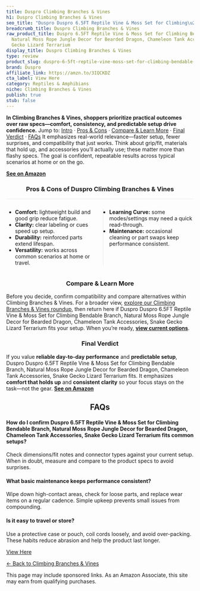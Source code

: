 ```yaml
---
title: Duspro Climbing Branches & Vines
h1: Duspro Climbing Branches & Vines
seo_title: "Duspro Duspro 6.5FT Reptile Vine & Moss Set for Climbing\u2026"
breadcrumb_title: Duspro Climbing Branches & Vines
raw_product_title: Duspro 6.5FT Reptile Vine & Moss Set for Climbing Bendable Branch,
  Natural Moss Rope Jungle Decor for Bearded Dragon, Chameleon Tank Accessories, Snake
  Gecko Lizard Terrarium
display_title: Duspro Climbing Branches & Vines
type: review
product_slug: duspro-6-5ft-reptile-vine-moss-set-for-climbing-bendable-branch-natural-5cb54a8f
brand: Duspro
affiliate_link: https://amzn.to/3IQCKDZ
cta_label: View Here
category: Reptiles & Amphibians
niche: Climbing Branches & Vines
publish: true
stub: false
---
```


<div id="intro" class="full-width"><p><strong>In Climbing Branches & Vines, shoppers prioritize practical outcomes over raw specs&mdash;comfort, consistency, and predictable setup drive confidence.</strong> Jump to: <a href="#intro">Intro</a> · <a href="#pros-cons">Pros &amp; Cons</a> · <a href="#compare-more">Compare &amp; Learn More</a> · <a href="#verdict">Final Verdict</a> · <a href="#faqs">FAQs</a> It emphasizes real-world relevance&mdash;faster setup, fewer surprises, and compatibility that just works. Think about grip/fit, materials that hold up, and accessories you’ll actually use; these matter more than flashy specs. The goal is confident, repeatable results across typical scenarios at home or on the go.</p><p><a href="https://amzn.to/3IQCKDZ" rel="nofollow sponsored noopener" target="_blank"><strong>See on Amazon</strong></a></p></div>
<h3 id="pros-cons" style="text-align:center;">Pros &amp; Cons of Duspro Climbing Branches & Vines</h3>
<div class="pc-grid" style="display:grid;grid-template-columns:1fr 1fr;gap:16px;border-top:1px solid #e5e7eb;padding-top:12px;">
  <ul>
    <li><strong>Comfort:</strong> lightweight build and good grip reduce fatigue.</li>
    <li><strong>Clarity:</strong> clear labeling or cues speed up setup.</li>
    <li><strong>Durability:</strong> reinforced parts extend lifespan.</li>
    <li><strong>Versatility:</strong> works across common scenarios at home or travel.</li>
  </ul>
  <ul style="border-left:1px solid #e5e7eb;padding-left:16px;">
    <li><strong>Learning Curve:</strong> some modes/settings may need a quick read-through.</li>
    <li><strong>Maintenance:</strong> occasional cleaning or part swaps keep performance consistent.</li>
  </ul>
</div>


<h3 id="compare-more" style="text-align:center;">Compare &amp; Learn More</h3>
<p>Before you decide, confirm compatibility and compare alternatives within Climbing Branches & Vines. For a broader view, <a href="#">explore our Climbing Branches & Vines roundup</a>, then return here if Duspro Duspro 6.5FT Reptile Vine & Moss Set for Climbing Bendable Branch, Natural Moss Rope Jungle Decor for Bearded Dragon, Chameleon Tank Accessories, Snake Gecko Lizard Terrarium fits your setup. When you’re ready, <a href="https://amzn.to/3IQCKDZ" rel="nofollow sponsored noopener" target="_blank"><strong>view current options</strong></a>.</p>

<h3 id="verdict" style="text-align:center;">Final Verdict</h3>
<p>If you value <strong>reliable day-to-day performance</strong> and <strong>predictable setup</strong>, Duspro Duspro 6.5FT Reptile Vine & Moss Set for Climbing Bendable Branch, Natural Moss Rope Jungle Decor for Bearded Dragon, Chameleon Tank Accessories, Snake Gecko Lizard Terrarium fits. It emphasizes <strong>comfort that holds up</strong> and <strong>consistent clarity</strong> so your focus stays on the task&mdash;not the gear. <a href="https://amzn.to/3IQCKDZ" rel="nofollow sponsored noopener" target="_blank"><strong>See on Amazon</strong></a></p>

<h2 id="faqs" style="text-align:center;">FAQs</h2>
<h4><strong>How do I confirm Duspro 6.5FT Reptile Vine & Moss Set for Climbing Bendable Branch, Natural Moss Rope Jungle Decor for Bearded Dragon, Chameleon Tank Accessories, Snake Gecko Lizard Terrarium fits common setups?</strong></h4>
<p>Check dimensions/fit notes and connector types against your current setup. When in doubt, measure and compare to the product specs to avoid surprises.</p>
<h4><strong>What basic maintenance keeps performance consistent?</strong></h4>
<p>Wipe down high-contact areas, check for loose parts, and replace wear items on a regular cadence. Simple upkeep prevents small issues from compounding.</p>
<h4><strong>Is it easy to travel or store?</strong></h4>
<p>Use a protective case or pouch, coil cords loosely, and avoid over-packing. These habits reduce abrasion and help the product last longer.</p>

<p><a class="btn" href="https://amzn.to/3IQCKDZ" target="_blank" rel="nofollow sponsored noopener">View Here</a></p>
<p><a href="/roundups/reptiles-amphibians/climbing-branches-vines/">← Back to Climbing Branches & Vines</a></p>
<aside class="disclosure">This page may include sponsored links. As an Amazon Associate, this site may earn from qualifying purchases.</aside>
